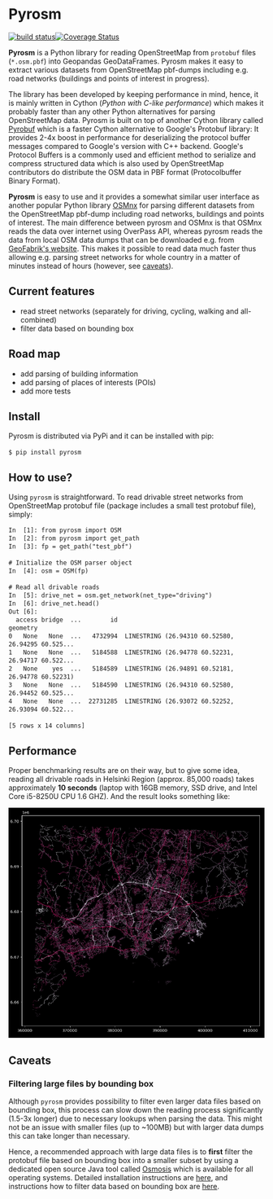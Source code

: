 # Pyrosm 
[![build status](https://api.travis-ci.org/HTenkanen/pyrosm.svg?branch=master)](https://travis-ci.org/HTenkanen/pyrosm)[![Coverage Status](https://codecov.io/gh/HTenkanen/pyrosm/branch/master/graph/badge.svg)](https://codecov.io/gh/HTenkanen/pyrosm)

**Pyrosm** is a Python library for reading OpenStreetMap from `protobuf` files (`*.osm.pbf`) into Geopandas GeoDataFrames. 
Pyrosm makes it easy to extract various datasets from OpenStreetMap pbf-dumps including e.g. road networks (buildings and points of interest in progress).


The library has been developed by keeping performance in mind, hence, it is mainly written in Cython (*Python with C-like performance*) 
which makes it probably faster than any other Python alternatives for parsing OpenStreetMap data.
Pyrosm is built on top of another Cython library called [Pyrobuf](https://github.com/appnexus/pyrobuf) which is a faster Cython alternative 
to Google's Protobuf library: It provides 2-4x boost in performance for deserializing the protocol buffer messages compared to 
Google's version with C++ backend. Google's Protocol Buffers is a commonly used and efficient method to serialize and compress structured data 
which is also used by OpenStreetMap contributors do distribute the OSM data in PBF format (Protocolbuffer Binary Format). 

 
**Pyrosm** is easy to use and it provides a somewhat similar user interface as another popular Python library [OSMnx](https://github.com/gboeing/osmnx)
for parsing different datasets from the OpenStreetMap pbf-dump including road networks, buildings and points of interest. The main difference between 
pyrosm and OSMnx is that OSMnx reads the data over internet using OverPass API, whereas pyrosm reads the data from local OSM data dumps
that can be downloaded e.g. from [GeoFabrik's website](http://download.geofabrik.de/). This makes it possible to read data much faster thus 
allowing e.g. parsing street networks for whole country in a matter of minutes instead of hours (however, see [caveats](#caveats)).

## Current features

 - read street networks (separately for driving, cycling, walking and all-combined)
 - filter data based on bounding box 
 
## Road map

 - add parsing of building information
 - add parsing of places of interests (POIs)
 - add more tests

## Install

Pyrosm is distributed via PyPi and it can be installed with pip:

`$ pip install pyrosm`  

## How to use?

Using `pyrosm` is straightforward. To read drivable street networks from OpenStreetMap protobuf file (package includes a small test protobuf file), simply:

```ipython
In  [1]: from pyrosm import OSM
In  [2]: from pyrosm import get_path
In  [3]: fp = get_path("test_pbf")

# Initialize the OSM parser object
In  [4]: osm = OSM(fp)

# Read all drivable roads
In  [5]: drive_net = osm.get_network(net_type="driving")
In  [6]: drive_net.head()
Out [6]:
  access bridge  ...        id                                           geometry
0   None   None  ...   4732994  LINESTRING (26.94310 60.52580, 26.94295 60.525...
1   None   None  ...   5184588  LINESTRING (26.94778 60.52231, 26.94717 60.522...
2   None    yes  ...   5184589  LINESTRING (26.94891 60.52181, 26.94778 60.52231)
3   None   None  ...   5184590  LINESTRING (26.94310 60.52580, 26.94452 60.525...
4   None   None  ...  22731285  LINESTRING (26.93072 60.52252, 26.93094 60.522...

[5 rows x 14 columns]
```   

## Performance

Proper benchmarking results are on their way, but to give some idea, reading all drivable roads in Helsinki Region (approx. 85,000 roads) 
takes approximately **10 seconds** (laptop with 16GB memory, SSD drive, and Intel Core i5-8250U CPU 1.6 GHZ). And the result looks something like:

![Helsinki_driving_net](resources/img/Helsinki_driving_net.PNG)

## Caveats

### Filtering large files by bounding box 

Although `pyrosm` provides possibility to filter even larger data files based on bounding box, 
this process can slow down the reading process significantly (1.5-3x longer) due to necessary lookups when parsing the data. 
This might not be an issue with smaller files (up to ~100MB) but with larger data dumps this can take longer than necessary.

Hence, a recommended approach with large data files is to **first** filter the protobuf file based on bounding box into a 
smaller subset by using a dedicated open source Java tool called [Osmosis](https://wiki.openstreetmap.org/wiki/Osmosis) 
which is available for all operating systems. Detailed installation instructions are [here](https://wiki.openstreetmap.org/wiki/Osmosis/Installation), 
and instructions how to filter data based on bounding box are [here](https://wiki.openstreetmap.org/wiki/Osmosis/Examples#Extract_administrative_Boundaries_from_a_PBF_Extract).


